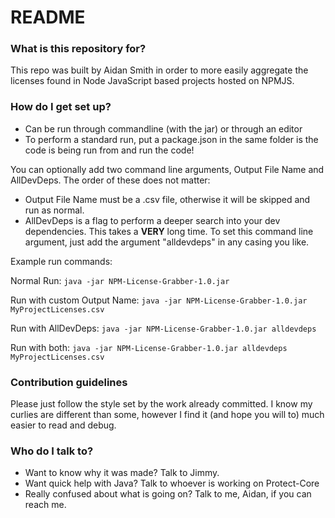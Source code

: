 # README #

### What is this repository for? ###
This repo was built by Aidan Smith in order to more easily aggregate the licenses found in Node JavaScript based projects hosted on NPMJS.

### How do I get set up? ###

* Can be run through commandline (with the jar) or through an editor
* To perform a standard run, put a package.json in the same folder is the code is being run from and run the code!

You can optionally add two command line arguments, Output File Name and AllDevDeps. The order of these does not matter:

* Output File Name must be a .csv file, otherwise it will be skipped and run as normal.
* AllDevDeps is a flag to perform a deeper search into your dev dependencies. This takes a **VERY** long time. To set this command line argument, just add the argument "alldevdeps" in any casing you like.

Example run commands:

Normal Run: `java -jar NPM-License-Grabber-1.0.jar `

Run with custom Output Name: `java -jar NPM-License-Grabber-1.0.jar MyProjectLicenses.csv`

Run with AllDevDeps: `java -jar NPM-License-Grabber-1.0.jar alldevdeps`

Run with both: `java -jar NPM-License-Grabber-1.0.jar alldevdeps MyProjectLicenses.csv`

### Contribution guidelines ###

Please just follow the style set by the work already committed. I know my curlies are different than some, however I find it (and hope you will to) much easier to read and debug.

### Who do I talk to? ###

* Want to know why it was made? Talk to Jimmy.
* Want quick help with Java? Talk to whoever is working on Protect-Core
* Really confused about what is going on? Talk to me, Aidan, if you can reach me.
